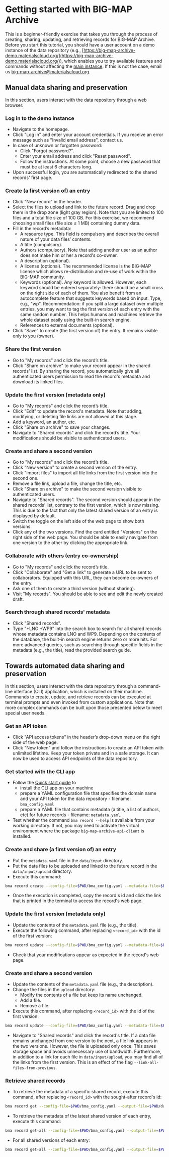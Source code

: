 # Getting started with BIG-MAP Archive

This is a beginner-friendly exercise that takes you through the process of creating, sharing, updating, and retrieving records for BIG-MAP Archive. Before you start this tutorial, you should have a user account on a demo instance of the data repository (e.g., [https://big-map-archive-demo.materialscloud.org/](https://big-map-archive-demo.materialscloud.org/)), which enables you to try available features and commands without affecting the [main instance](https://archive.big-map.eu/). If this is not the case, email us big-map-archive@materialscloud.org.

## Manual data sharing and preservation

In this section, users interact with the data repository through a web browser.

### Log in to the demo instance

- Navigate to the homepage.
- Click "Log in" and enter your account credentials. If you receive an error message such as "Invalid email address", contact us.
- In case of unknown or forgotten password:
  - Click "Forgot password?". 
  - Enter your email address and click "Reset password".
  - Follow the instructions. At some point, choose a new password that must be at least 6 characters long.
- Upon successful login, you are automatically redirected to the shared records' first page.

### Create (a first version of) an entry

- Click "New record" in the header.
- Select the files to upload and link to the future record. Drag and drop them in the drop zone (light gray region). 
Note that you are limited to 100 files and a total file size of 100 GB. 
For this exercise, we recommend choosing small files (file size ≤ 1 MB) containing dummy data.
- Fill in the record’s metadata:
  - A resource type. This field is compulsory and describes the overall nature of your data files’ contents.
  - A title (compulsory).
  - Authors (compulsory). Note that adding another user as an author does not make him or her a record's co-owner.
  - A description (optional).
  - A license (optional). The recommended license is the BIG-MAP license which allows re-distribution and re-use of work within the BIG-MAP community.
  - Keywords (optional). Any keyword is allowed. However, each keyword should be entered separately: there should be a small cross on the right side of each of them. You also benefit from an autocomplete feature that suggests keywords based on input. Type, e.g., "wp". Recommendation: if you split a large dataset over multiple entries, you may want to tag the first version of each entry with the same random number. This helps humans and machines retrieve the whole dataset easily using the built-in search engine. 
  - References to external documents (optional).
- Click "Save" to create (the first version of) the entry. It remains visible only to you (owner).

### Share the first version

- Go to "My records" and click the record’s title.
- Click "Share on archive" to make your record appear in the shared records' list. By sharing the record, you automatically give all authenticated users permission to read the record's metadata and download its linked files.  

### Update the first version (metadata only)

- Go to "My records" and click the record’s title.
- Click "Edit" to update the record's metadata. Note that adding, modifying, or deleting file links are not allowed at this stage.
- Add a keyword, an author, etc.
- Click "Share on archive" to save your changes.
- Navigate to "Shared records" and click the record’s title. Your modifications should be visible to authenticated users.

### Create and share a second version

- Go to "My records" and click the record’s title.
- Click "New version" to create a second version of the entry.
- Click "Import files" to import all file links from the first version into the second one.
- Remove a file link, upload a file, change the title, etc.
- Click "Share on archive" to make the second version visible to authenticated users. 
- Navigate to "Shared records". The second version should appear in the shared records’ list, contrary to the first version, which is now missing. This is due to the fact that only the latest shared version of an entry is displayed by default. 
- Switch the toggle on the left side of the web page to show both versions. 
- Click any of the two versions. Find the card entitled "Versions" on the right side of the web page. You should be able to easily navigate from one version to the other by clicking the appropriate link.

### Collaborate with others (entry co-ownership)

- Go to "My records" and click the record’s title.
- Click "Collaborate" and "Get a link" to generate a URL to be sent to collaborators. Equipped with this URL, they can become co-owners of the entry.
- Ask one of them to create a third version (without sharing).
- Visit "My records". You should be able to see and edit the newly created draft.

### Search through shared records' metadata

- Click "Shared records".
- Type "+LNO +WP9" into the search box to search for all shared records whose metadata contains LNO and WP9. Depending on the contents of the database, the built-in search engine returns zero or more hits. For more advanced queries, such as searching through specific fields in the metadata (e.g., the title), read the provided search guide.

## Towards automated data sharing and preservation

In this section, users interact with the data repository through a command-line interface (CLI) application, which is installed on their machine. Commands to create, update, and retrieve records can be executed at terminal prompts and even invoked from custom applications. Note that more complex commands can be built upon those presented below to meet special user needs.

### Get an API token

- Click "API access tokens" in the header’s drop-down menu on the right side of the web page.
- Click "New token" and follow the instructions to create an API token with unlimited lifetime. Keep your token private and in a safe storage. It can now be used to access API endpoints of the data repository.

### Get started with the CLI app

- Follow the [Quick start guide](https://github.com/materialscloud-org/big-map-archive-api-client#quick-start) to
  - install the CLI app on your machine
  - prepare a YAML configuration file that specifies the domain name and your API token for the data repository - filename: `bma_config.yaml`
  - prepare a YAML file that contains metadata (a title, a list of authors, etc) for future records - filename: `metadata.yaml`.
- Test whether the command `bma record --help` is available from your working directory. If not, you may need to activate the virtual environment where the package `big-map-archive-api-client` is installed.

### Create and share (a first version of) an entry

- Put the `metadata.yaml` file in the `data/input` directory.
- Put the data files to be uploaded and linked to the future record in the `data/input/upload` directory.
- Execute this command:
```bash
bma record create --config-file=$PWD/bma_config.yaml --metadata-file=$PWD/data/input/metadata.yaml --data-files=$PWD/data/input/upload --publish
```
- Once the execution is completed, copy the record's id and click the link that is printed in the terminal to access the record's web page.

### Update the first version (metadata only)

- Update the contents of the `metadata.yaml` file (e.g., the title).
- Execute the following command, after replacing `<record_id>` with the id of the first version:
```bash
bma record update --config-file=$PWD/bma_config.yaml --metadata-file=$PWD/data/input/metadata.yaml --data-files=$PWD/data/input/upload --record-id=<record_id> --update-only
```
- Check that your modifications appear as expected in the record's web page.

### Create and share a second version

- Update the contents of the `metadata.yaml` file (e.g., the description).
- Change the files in the `upload` directory:
  - Modify the contents of a file but keep its name unchanged.
  - Add a file.
  - Remove a file.
- Execute this command, after replacing `<record_id>` with the id of the first version:
```bash
bma record update --config-file=$PWD/bma_config.yaml --metadata-file=$PWD/data/input/metadata.yaml --data-files=$PWD/data/input/upload --record-id=<record_id> --link-all-files-from-previous --publish
```
- Navigate to "Shared records" and click the record's title. If a data file remains unchanged from one version to the next, a file link appears in the two versions. However, the file is uploaded only once. This saves storage space and avoids unnecessary use of bandwidth. Furthermore, in addition to a link for each file in `data/input/upload`, you may find all of the links from the first version. This is an effect of the flag `--link-all-files-from-previous`.

### Retrieve shared records

- To retrieve the metadata of a specific shared record, execute this command, after replacing `<record_id>` with the sought-after record's id:
```bash
bma record get --config-file=$PWD/bma_config.yaml --output-file=$PWD/data/output/metadata.json --record-id=<record_id>
```
- To retrieve the metadata of the latest shared version of each entry, execute this command:
```bash
bma record get-all --config-file=$PWD/bma_config.yaml --output-file=$PWD/data/output/metadata.json
```
- For all shared versions of each entry:
```bash
bma record get-all --config-file=$PWD/bma_config.yaml --output-file=$PWD/data/output/metadata.json --all-versions
```
